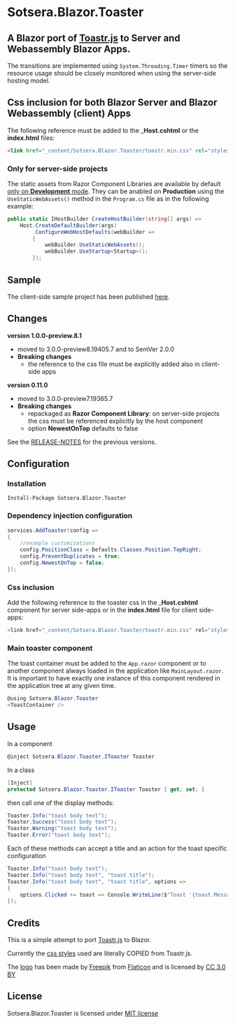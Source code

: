 # Sotsera.Blazor.Toaster

## A Blazor port of [Toastr.js](https://github.com/CodeSeven/toastr/) to Server and Webassembly Blazor Apps.

The transitions are implemented using `System.Threading.Timer` timers so the resource usage should be closely monitored when using the server-side hosting model.

## Css inclusion for both Blazor Server and Blazor Webassembly (client) Apps
The following reference must be added to the ___Host.cshtml__ or the __index.html__ files:

```html
<link href="_content/Sotsera.Blazor.Toaster/toastr.min.css" rel="stylesheet" />
```

### Only for __server-side__ projects
The static assets from Razor Component Libraries are available by default [only on __Development__ mode](https://github.com/aspnet/AspNetCore/issues/13190#issuecomment-522066404). They can be anabled on __Production__  using the `UseStaticWebAssets()` method in the `Program.cs` file as in the following example:

```c#
public static IHostBuilder CreateHostBuilder(string[] args) =>
	Host.CreateDefaultBuilder(args)
		.ConfigureWebHostDefaults(webBuilder =>
		{
			webBuilder.UseStaticWebAssets();
			webBuilder.UseStartup<Startup>();
		});
```

## Sample
The client-side sample project has been published [here](https://blazor-toaster.sotsera.com/).

## Changes

__version 1.0.0-preview.8.1__
- moved to 3.0.0-preview8.19405.7 and to SemVer 2.0.0
- __Breaking changes__
    - the reference to the css file must be explicitly added also in client-side apps

__version 0.11.0__
- moved to 3.0.0-preview7.19365.7
- __Breaking changes__
    - repackaged as __Razor Component Library__: on server-side projects the css must be referenced explicitly by the host component
	- option __NewestOnTop__ defaults to false

See the [RELEASE-NOTES](https://github.com/sotsera/sotsera.blazor.toaster/blob/master/RELEASE-NOTES.md) for the previous versions.

## Configuration

### Installation

`Install-Package Sotsera.Blazor.Toaster`

### Dependency injection configuration

```c#
services.AddToaster(config =>
{
    //example customizations
    config.PositionClass = Defaults.Classes.Position.TopRight;
    config.PreventDuplicates = true;
    config.NewestOnTop = false;
});
```

### Css inclusion

Add the following reference to the toaster css in the ___Host.cshtml__ component for server side-apps or in the __index.html__ file for client side-apps:

```c#
<link href="_content/Sotsera.Blazor.Toaster/toastr.min.css" rel="stylesheet" />
```

### Main toaster component 

The toast container must be added to the `App.razor` component or to another component always loaded in the application like `MainLayout.razor`. It is important to have exactly one instance of this component rendered in the application tree at any given time.

```c#
@using Sotsera.Blazor.Toaster
<ToastContainer />
```

## Usage

In a component

```c#
@inject Sotsera.Blazor.Toaster.IToaster Toaster
```

In a class

```c#
[Inject] 
protected Sotsera.Blazor.Toaster.IToaster Toaster { get; set; }
```

then call one of the display methods:

```c#
Toaster.Info("toast body text");
Toaster.Success("toast body text");
Toaster.Warning("toast body text");
Toaster.Error("toast body text");
```

Each of these methods can accept a title and an action for the toast specific configuration

```c#
Toaster.Info("toast body text");
Toaster.Info("toast body text", "toast title");
Toaster.Info("toast body text", "toast title", options =>
{
    options.Clicked += toast => Console.WriteLine($"Toast '{toast.Message}' Clicked!");
});
```

## Credits

This is a simple attempt to port [Toastr.js](https://github.com/CodeSeven/toastr/) to Blazor.

Currently the [css styles](https://github.com/CodeSeven/toastr/blob/50092cc604850a16c985520b63df184d3e0b4086/build/toastr.min.css) used are literally COPIED from Toastr.js.

The [logo](https://www.flaticon.com/free-icon/breakfast_1381870) has been made by [Freepik](https://www.freepik.com/) from [Flaticon](https://www.flaticon.com/) and is licensed by [CC 3.0 BY](http://creativecommons.org/licenses/by/3.0/)


## License

Sotsera.Blazor.Toaster is licensed under [MIT license](http://www.opensource.org/licenses/mit-license.php)
